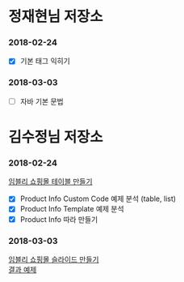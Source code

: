 
# 정재현님 저장소

### 2018-02-24
- [x] 기본 태그 익히기

### 2018-03-03
- [ ] 자바 기본 문법

# 김수정님 저장소

### 2018-02-24
[임블리 쇼핑몰 테이블 만들기](http://imvely.com/product/detail.html?product_no=14225&cate_no=113&display_group=1)
- [x] Product Info Custom Code 예제 분석 (table, list)
- [x] Product Info Template 예제 분석
- [x] Product Info 따라 만들기

### 2018-03-03
[임블리 쇼핑몰 슬라이드 만들기](http://imvely.com/product/detail.html?product_no=13883&cate_no=113&display_group=1)<br/>
[결과 예제](./Crystal/2018-03-03/slide-gif.mov)

